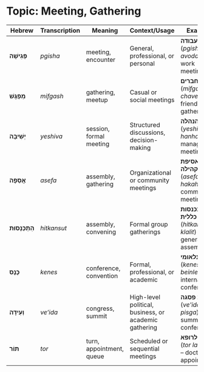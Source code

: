 # Topic: Meeting, Gathering

| **Hebrew**        | **Transcription**  | **Meaning**            | **Context/Usage** | **Example** |  
|------------------|------------------|----------------------|------------------|------------|  
| **פְּגִישָׁה**    | *pgisha*         | meeting, encounter  | General, professional, or personal | **פגישת עבודה** (*pgishat avoda*) – work meeting |  
| **מִפְגָּשׁ**    | *mifgash*        | gathering, meetup   | Casual or social meetings | **מפגש חברים** (*mifgash chaverim*) – friends' gathering |  
| **יְשִׁיבָה**    | *yeshiva*       | session, formal meeting | Structured discussions, decision-making | **ישיבת הנהלה** (*yeshivat hanhala*) – management meeting |  
| **אֲסֵפָה**      | *asefa*         | assembly, gathering | Organizational or community meetings | **אסיפת הקהילה** (*asefat hakahila*) – community meeting |  
| **הִתְכַּנְּסוּת** | *hitkansut*     | assembly, convening | Formal group gatherings | **התכנסות כללית** (*hitkansut klalit*) – general assembly |  
| **כֶּנֶס**      | *kenes*         | conference, convention | Formal, professional, or academic | **כנס בינלאומי** (*kenes beinleumi*) – international conference |  
| **וְעִידָה**      | *ve’ida*        | congress, summit  | High-level political, business, or academic gathering | **ועידת פסגה** (*ve'idat pisga*) – summit conference |  
| **תּוֹר**      | *tor*           | turn, appointment, queue | Scheduled or sequential meetings | **תור לרופא** (*tor la-rofe*) – doctor’s appointment |  
